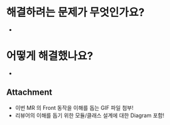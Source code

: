 # 해결하려는 문제가 무엇인가요?
*

# 어떻게 해결했나요?
*

## Attachment
* 이번 MR 의 Front 동작을 이해를 돕는 GIF 파일 첨부!
* 리뷰어의 이해를 돕기 위한 모듈/클래스 설계에 대한 Diagram 포함!